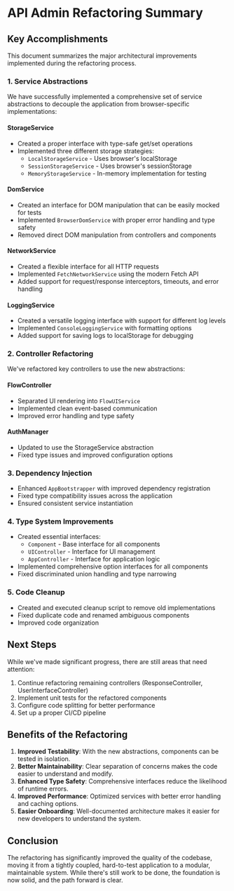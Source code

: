 # API Admin Refactoring Summary

## Key Accomplishments

This document summarizes the major architectural improvements implemented during the refactoring process.

### 1. Service Abstractions

We have successfully implemented a comprehensive set of service abstractions to decouple the application from browser-specific implementations:

#### StorageService

- Created a proper interface with type-safe get/set operations
- Implemented three different storage strategies:
  - `LocalStorageService` - Uses browser's localStorage
  - `SessionStorageService` - Uses browser's sessionStorage
  - `MemoryStorageService` - In-memory implementation for testing

#### DomService

- Created an interface for DOM manipulation that can be easily mocked for tests
- Implemented `BrowserDomService` with proper error handling and type safety
- Removed direct DOM manipulation from controllers and components

#### NetworkService

- Created a flexible interface for all HTTP requests
- Implemented `FetchNetworkService` using the modern Fetch API
- Added support for request/response interceptors, timeouts, and error handling

#### LoggingService

- Created a versatile logging interface with support for different log levels
- Implemented `ConsoleLoggingService` with formatting options
- Added support for saving logs to localStorage for debugging

### 2. Controller Refactoring

We've refactored key controllers to use the new abstractions:

#### FlowController

- Separated UI rendering into `FlowUIService`
- Implemented clean event-based communication
- Improved error handling and type safety

#### AuthManager

- Updated to use the StorageService abstraction
- Fixed type issues and improved configuration options

### 3. Dependency Injection

- Enhanced `AppBootstrapper` with improved dependency registration
- Fixed type compatibility issues across the application
- Ensured consistent service instantiation

### 4. Type System Improvements

- Created essential interfaces:
  - `Component` - Base interface for all components
  - `UIController` - Interface for UI management
  - `AppController` - Interface for application logic
- Implemented comprehensive option interfaces for all components
- Fixed discriminated union handling and type narrowing

### 5. Code Cleanup

- Created and executed cleanup script to remove old implementations
- Fixed duplicate code and renamed ambiguous components
- Improved code organization

## Next Steps

While we've made significant progress, there are still areas that need attention:

1. Continue refactoring remaining controllers (ResponseController, UserInterfaceController)
2. Implement unit tests for the refactored components
3. Configure code splitting for better performance
4. Set up a proper CI/CD pipeline

## Benefits of the Refactoring

1. **Improved Testability**: With the new abstractions, components can be tested in isolation.
2. **Better Maintainability**: Clear separation of concerns makes the code easier to understand and modify.
3. **Enhanced Type Safety**: Comprehensive interfaces reduce the likelihood of runtime errors.
4. **Improved Performance**: Optimized services with better error handling and caching options.
5. **Easier Onboarding**: Well-documented architecture makes it easier for new developers to understand the system.

## Conclusion

The refactoring has significantly improved the quality of the codebase, moving it from a tightly coupled, hard-to-test application to a modular, maintainable system. While there's still work to be done, the foundation is now solid, and the path forward is clear. 